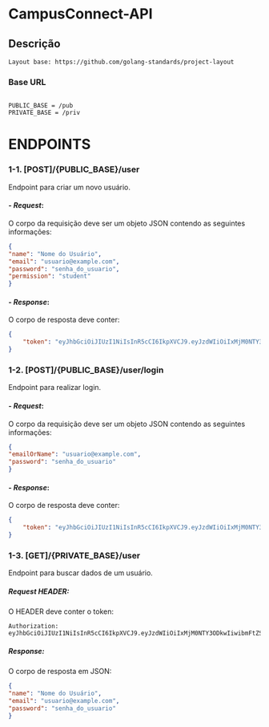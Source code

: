 # CampusConnect-API

## Descrição 

    Layout base: https://github.com/golang-standards/project-layout

### Base URL

``` 

PUBLIC_BASE = /pub
PRIVATE_BASE = /priv

``` 

# ENDPOINTS

### 1-1. [POST]/{PUBLIC_BASE}/user

Endpoint para criar um novo usuário.

#### - _Request_:

O corpo da requisição deve ser um objeto JSON contendo as seguintes informações:

```json
{
"name": "Nome do Usuário",
"email": "usuario@example.com",
"password": "senha_do_usuario",
"permission": "student"
}
```

#### - _Response_:

O corpo de resposta deve conter:

```json
{
    "token": "eyJhbGciOiJIUzI1NiIsInR5cCI6IkpXVCJ9.eyJzdWIiOiIxMjM0NTY3ODkwIiwibmFtZSI6IkpvaG4gRG9lIiwiaWF0IjoxNTE2MjM5MDIyfQ.SflKxwRJSMeKKF2QT4fwpMeJf36POk6yJV_adQssw5c"
}
```

### 1-2. [POST]/{PUBLIC_BASE}/user/login

Endpoint para realizar login.

#### - _Request_:

O corpo da requisição deve ser um objeto JSON contendo as seguintes informações:

```json
{
"emailOrName": "usuario@example.com",
"password": "senha_do_usuario"
}
```

#### - _Response_:

O corpo de resposta deve conter:

```json
{
    "token": "eyJhbGciOiJIUzI1NiIsInR5cCI6IkpXVCJ9.eyJzdWIiOiIxMjM0NTY3ODkwIiwibmFtZSI6IkpvaG4gRG9lIiwiaWF0IjoxNTE2MjM5MDIyfQ.SflKxwRJSMeKKF2QT4fwpMeJf36POk6yJV_adQssw5c"
}
```

### 1-3. [GET]/{PRIVATE_BASE}/user

Endpoint para buscar dados de um usuário.

##### _Request HEADER_:

O HEADER deve conter o token:

```
Authorization: eyJhbGciOiJIUzI1NiIsInR5cCI6IkpXVCJ9.eyJzdWIiOiIxMjM0NTY3ODkwIiwibmFtZSI6IkpvaG4gRG9lIiwiaWF0IjoxNTE2MjM5MDIyfQ.SflKxwRJSMeKKF2QT4fwpMeJf36POk6yJV_adQssw5c
```

#####  _Response_:

O corpo de resposta em JSON:

```json
{
"name": "Nome do Usuário",
"email": "usuario@example.com",
"password": "senha_do_usuario"
}
```
